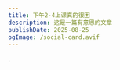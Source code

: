 ```yaml
---
title: 下午2-4上课真的很困
description: 这是一篇有意思的文章
publishDate: 2025-08-25
ogImage: /social-card.avif
---
```

.
